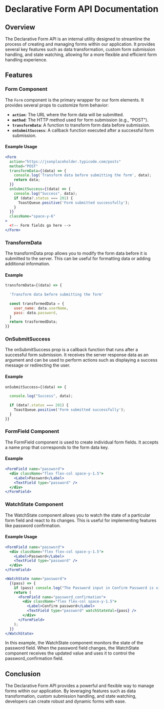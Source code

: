 # Declarative Form API Documentation

## Overview

The Declarative Form API is an internal utility designed to streamline the process of creating and managing forms within our application. It provides several key features such as data transformation, custom form submission handling, and state watching, allowing for a more flexible and efficient form handling experience.

## Features

### Form Component

The `Form` component is the primary wrapper for our form elements. It provides several props to customize form behavior:

- **`action`**: The URL where the form data will be submitted.
- **`method`**: The HTTP method used for form submission (e.g., "POST").
- **`transformData`**: A function to transform form data before submission.
- **`onSubmitSuccess`**: A callback function executed after a successful form submission.

#### Example Usage

```jsx
<Form
  action="https://jsonplaceholder.typicode.com/posts"
  method="POST"
  transformData={(data) => {
    console.log('Transform data before submitting the form', data);
    return data;
  }}
  onSubmitSuccess={(data) => {
    console.log("Success", data);
    if (data?.status === 201) {
      ToastQueue.positive('Form submitted successfully');
    }
  }}
  className="space-y-6"
>
  <!-- Form fields go here -->
</Form>
```

### TransformData
The transformData prop allows you to modify the form data before it is submitted to the server. This can be useful for formatting data or adding additional information.

#### Example

```jsx
transformData={(data) => {
  
  'Transform data before submitting the form'
  
  const transformedData = {
    user_name: data.userName,
    pass: data.password,
  }
  return trasformedData;
}}
```
### OnSubmitSuccess
The onSubmitSuccess prop is a callback function that runs after a successful form submission. It receives the server response data as an argument and can be used to perform actions such as displaying a success message or redirecting the user.

#### Example

```jsx
onSubmitSuccess={(data) => {
  
  console.log("Success", data);
  
  if (data?.status === 201) {
    ToastQueue.positive('Form submitted successfully');
  }
}}
```

### FormField Component
The FormField component is used to create individual form fields. It accepts a name prop that corresponds to the form data key.

#### Example
```jsx
<FormField name="password">
  <div className="flex flex-col space-y-1.5">
    <Label>Password</Label>
    <TextField type="password" />
  </div>
</FormField>
```

### WatchState Component
The WatchState component allows you to watch the state of a particular form field and react to its changes. This is useful for implementing features like password confirmation.

#### Example Usage
```jsx
<FormField name="password">
  <div className="flex flex-col space-y-1.5">
    <Label>Password</Label>
    <TextField type="password" />
  </div>
</FormField>

<WatchState name="password">
  {(pass) => {
    if (pass) console.log("The Password input in Confirm Password is visible because of the <WatchState />: ", pass);
    return (
      <FormField name="password_confirmation">
        <div className="flex flex-col space-y-1.5">
          <Label>Confirm password</Label>
          <TextField type="password" watchStateVal={pass} />
        </div>
      </FormField>
    );
  }}
</WatchState>
```

In this example, the WatchState component monitors the state of the password field. When the password field changes, the WatchState component receives the updated value and uses it to control the password_confirmation field.

## Conclusion
The Declarative Form API provides a powerful and flexible way to manage forms within our application. By leveraging features such as data transformation, custom submission handling, and state watching, developers can create robust and dynamic forms with ease.